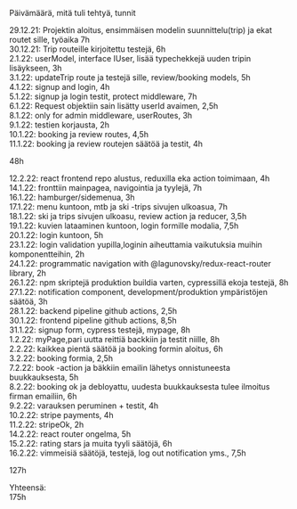 Päivämäärä, mitä tuli tehtyä, tunnit

29.12.21: Projektin aloitus, ensimmäisen modelin suunnittelu(trip) ja ekat routet sille, työaika 7h  
30.12.21: Trip routeille kirjoitettu testejä, 6h  
2.1.22: userModel, interface IUser, lisää typechekkejä uuden tripin lisäykseen, 3h  
3.1.22: updateTrip route ja testejä sille, review/booking models, 5h  
4.1.22: signup and login, 4h  
5.1.22: signup ja login testit, protect middleware, 7h  
6.1.22: Request objektiin sain lisätty userId avaimen, 2,5h  
8.1.22: only for admin middleware, userRoutes, 3h  
9.1.22: testien korjausta, 2h  
10.1.22: booking ja review routes, 4,5h  
11.1.22: booking ja review routejen säätöä ja testit, 4h

48h

12.2.22: react frontend repo alustus, reduxilla eka action toimimaan, 4h  
14.1.22: fronttiin mainpagea, navigointia ja tyylejä, 7h  
16.1.22: hamburger/sidemenua, 3h  
17.1.22: menu kuntoon, mtb ja ski -trips sivujen ulkoasua, 7h  
18.1.22: ski ja trips sivujen ulkoasu, review action ja reducer, 3,5h  
19.1.22: kuvien lataaminen kuntoon, login formille modalia, 7,5h  
20.1.22: login kuntoon, 5h  
23.1.22: login validation yupilla,loginin aiheuttamia vaikutuksia muihin komponentteihin, 2h  
24.1.22: programmatic navigation with @lagunovsky/redux-react-router library, 2h  
26.1.22: npm skriptejä produktion buildia varten, cypressillä ekoja testejä, 8h  
27.1.22: notification component, development/produktion ympäristöjen säätöä, 3h  
28.1.22: backend pipeline github actions, 2,5h  
30.1.22: frontend pipeline github actions, 8,5h  
31.1.22: signup form, cypress testejä, mypage, 8h  
1.2.22: myPage,pari uutta reittiä backkiin ja testit niille, 8h  
2.2.22: kaikkea pientä säätöä ja booking formin aloitus, 6h  
3.2.22: booking formia, 2,5h  
7.2.22: book -action ja bäkkiin emailin lähetys onnistuneesta buukkauksesta, 5h  
8.2.22: booking ok ja debloyattu, uudesta buukkauksesta tulee ilmoitus firman emailiin, 6h  
9.2.22: varauksen peruminen + testit, 4h  
10.2.22: stripe payments, 4h  
11.2.22: stripeOk, 2h  
14.2.22: react router ongelma, 5h  
15.2.22: rating stars ja muita tyyli säätöjä, 6h  
16.2.22: vimmeisiä säätöjä, testejä, log out notification yms., 7,5h

127h

Yhteensä:  
175h
